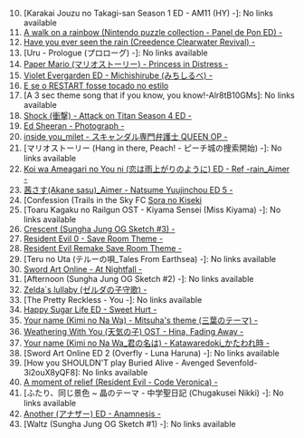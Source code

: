 10. [Karakai Jouzu no Takagi-san Season 1 ED - AM11 (HY) -]: No links available
11. [A walk on a rainbow (Nintendo puzzle collection - Panel de Pon ED) -](https://drive.google.com/file/d/1BYcydRkKbadeM-lpx5lFHWyk-Hjhcpx6/view?usp=sharing)
12. [Have you ever seen the rain (Creedence Clearwater Revival) -](https://drive.google.com/file/d/1piv2-VP_sP_gPC5YAW7PnjzV_oJh_5q8/view?usp=sharing)
13. [Uru - Prologue (プロローグ) -]: No links available
14. [Paper Mario (マリオストーリー) - Princess in Distress -](https://drive.google.com/file/d/1dN5kpfm_T_SRS3SIYKkziAeU8PWVSA2J/view?usp=sharing)
15. [Violet Evergarden ED - Michishirube (みちしるべ) -](https://drive.google.com/file/d/1eWSD0aVBahq8TqQCAOgmzLbFq-Fcw2RX/view?usp=sharing)
16. [E se o RESTART fosse tocado no estilo](https://drive.google.com/file/d/17QFch1wWyctqgc4LSIkYPo6Xy3UvGXXP/view?usp=sharing)
17. [A 3 sec theme song that if you know, you know!-Alr8tB10GMs]: No links available
18. [Shock (衝撃) - Attack on Titan Season 4 ED -](https://drive.google.com/file/d/1EfIzbGQYB_SX_ITYGFNOR9sxLO3WXPUp/view?usp=sharing)
19. [Ed Sheeran - Photograph -](https://drive.google.com/file/d/1GaKR59OT3IAR2-Kd3Ok8SWSaq3sf8xT3/view?usp=sharing)
1. [inside you_milet - スキャンダル専門弁護士 QUEEN OP -](https://drive.google.com/file/d/1Fx6eep1lXfAkyjavO0zjgLW78RXB-vSH/view?usp=sharing)
20. [マリオストーリー (Hang in there, Peach! - ピーチ城の捜索開始) -]: No links available
21. [Koi wa Ameagari no You ni (恋は雨上がりのように) ED - Ref -rain_Aimer -](https://drive.google.com/file/d/1gzXkczB0kTmksWneCdWtmhBhJjBlLDcH/view?usp=sharing)
22. [茜さす(Akane sasu)_Aimer - Natsume Yuujinchou ED 5 -](https://drive.google.com/file/d/1P9_I03RXAL89znVV8KxdhVNyVQBTMu2B/view?usp=sharing)
23. [Confession (Trails in the Sky FC [Sora no Kiseki](https://drive.google.com/file/d/1kCGBnRshxPMEM8hWjamQQNTaLYrYhADY/view?usp=sharing)
24. [Toaru Kagaku no Railgun OST - Kiyama Sensei (Miss Kiyama) -]: No links available
25. [Crescent (Sungha Jung OG Sketch #3) -](https://drive.google.com/file/d/12MAyxqbYMhLj-uugMvxBWU7badpgr-fA/view?usp=sharing)
26. [Resident Evil 0 - Save Room Theme -](https://drive.google.com/file/d/1dS6rgOKLwAxofyiDI8ZoOVhXoFVOhYy6/view?usp=sharing)
27. [Resident Evil Remake Save Room Theme -](https://drive.google.com/file/d/1DejRlyNiSWlHHgwCHKTID1TZoJyQEul7/view?usp=sharing)
28. [Teru no Uta (テルーの唄_Tales From Earthsea) -]: No links available
29. [Sword Art Online - At Nightfall -](https://drive.google.com/file/d/1ydydyxkORgs3YRYRSZJoLpT35wd2ux5u/view?usp=sharing)
2. [Afternoon (Sungha Jung OG Sketch #2) -]: No links available
30. [Zelda`s lullaby (ゼルダの子守歌) -](https://drive.google.com/file/d/1VAV_Xcszc30aP934npeN3MLXn66xBHdk/view?usp=sharing)
31. [The Pretty Reckless - You -]: No links available
32. [Happy Sugar Life ED - Sweet Hurt -](https://drive.google.com/file/d/1GQttPq9VcXE8l4DxWBMtoCBqGZx9878S/view?usp=sharing)
33. [Your name (Kimi no Na Wa) - Mitsuha's theme (三葉のテーマ) -](https://drive.google.com/file/d/1iUmTLrnqZRctFKMwwDc7i-BI2J0xhb0b/view?usp=sharing)
34. [Weathering With You (天気の子) OST - Hina, Fading Away -](https://drive.google.com/file/d/1q8fubPgHdmVa1xVzPf5SUPCKLCIoOnVy/view?usp=sharing)
3. [Your name (Kimi no Na Wa_君の名は) - Katawaredoki_かたわれ時 -](https://drive.google.com/file/d/12lJSI8HFvGYXyREKZIJ0wRSi69YAAReX/view?usp=sharing)
4. [Sword Art Online ED 2 (Overfly - Luna Haruna) -]: No links available
5. [How you SHOULDN'T play Buried Alive - Avenged Sevenfold-3i2ouX8yQF8]: No links available
6. [A moment of relief (Resident Evil - Code Veronica) -](https://drive.google.com/file/d/1kcMb5vd1Ecamct9Knrkjj2d1PI79I5bj/view?usp=sharing)
7. [ふたり、同じ景色 ~ 晶のテーマ - 中学聖日記 (Chugakusei Nikki) -]: No links available
8. [Another (アナザー) ED - Anamnesis -](https://drive.google.com/file/d/1f_7E7Ncv6LclXV1D8-6TmkB6J8tYNBKP/view?usp=sharing)
9. [Waltz (Sungha Jung OG Sketch #1) -]: No links available
